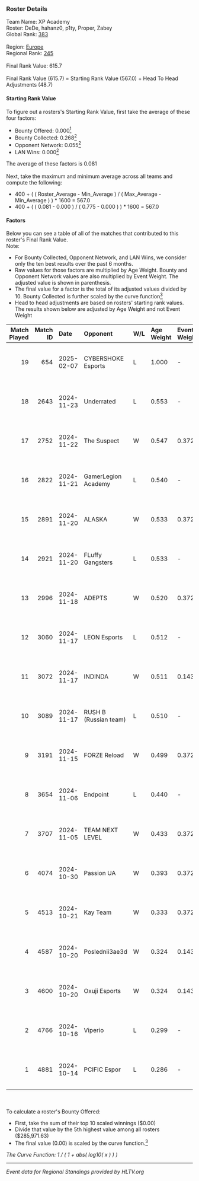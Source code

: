 ### Roster Details<br />
Team Name: XP Academy<br />
Roster: DeDe, hahanz0, p1ty, Proper, Zabey<br />
Global Rank: [383](../../standings_global_2025_02_28.md)<br />
<br />
Region: [Europe]( ../../standings_europe_2025_02_28.md)<br />
Regional Rank: [245]( ../../standings_europe_2025_02_28.md)<br />
<br />
Final Rank Value:  615.7<br />
<br />
Final Rank Value (615.7) = Starting Rank Value (567.0) + Head To Head Adjustments (48.7)<br />

#### Starting Rank Value<br />
To figure out a rosters's Starting Rank Value, first take the average of these four factors:<br />
- Bounty Offered: 0.000[<sup>1</sup>](#table2)
- Bounty Collected: 0.268[<sup>2</sup>](#table1)
- Opponent Network: 0.055[<sup>2</sup>](#table1)
- LAN Wins: 0.000[<sup>2</sup>](#table1)

The average of these factors is 0.081<br />
<br />
Next, take the maximum and minimum average across all teams and compute the following:<br />
- 400 + ( ( Roster_Average - Min_Average ) / ( Max_Average - Min_Average ) ) * 1600 = 567.0
- 400 + ( ( 0.081 - 0.000 ) / ( 0.775 - 0.000 ) ) * 1600 = 567.0


#### Factors<br />
Below you can see a table of all of the matches that contributed to this roster's Final Rank Value.<br />
Note:<br />

- For Bounty Collected, Opponent Network, and LAN Wins, we consider only the ten best results over the past 6 months.
- Raw values for those factors are multiplied by Age Weight. Bounty and Opponent Network values are also multiplied by Event Weight. The adjusted value is shown in parenthesis.
- The final value for a factor is the total of its adjusted values divided by 10. Bounty Collected is further scaled by the curve function[<sup>3</sup>](#curveFunction)
- Head to head adjustments are based on rosters' starting rank values. The results shown below are adjusted by Age Weight and not Event Weight
<span id="table1"></span><br />


| Match Played | Match ID | Date       | Opponent              | W/L | Age Weight | Event Weight | Bounty Collected | Opponent Network | LAN Wins  | H2H Adj. | Roster                             |
| -: | -: | :- | :- | :- | :- | :- | :- | :- | :- | -: | :- |
|           19 |      654 | 2025-02-07 | CYBERSHOKE Esports    | L   | 1.000      | -            | -                | -                | -         |    -6.18 | DeDe, hahanz0, p1ty, Proper, Zabey |
|           18 |     2643 | 2024-11-23 | Underrated            | L   | 0.553      | -            | -                | -                | -         |    -7.60 | DeDe, fen2k, Proper, z3ndeR, Zabey |
|           17 |     2752 | 2024-11-22 | The Suspect           | W   | 0.547      | 0.372        | 0.003 (0.001)    | 0.242 (0.049)    | 0 (0.000) |    10.66 | DeDe, fen2k, Proper, z3ndeR, Zabey |
|           16 |     2822 | 2024-11-21 | GamerLegion Academy   | L   | 0.540      | -            | -                | -                | -         |    -9.40 | DeDe, fen2k, Proper, z3ndeR, Zabey |
|           15 |     2891 | 2024-11-20 | ALASKA                | W   | 0.533      | 0.372        | 0.036 (0.007)    | 0.940 (0.187)    | 0 (0.000) |    15.08 | DeDe, fen2k, Proper, z3ndeR, Zabey |
|           14 |     2921 | 2024-11-20 | FLuffy Gangsters      | L   | 0.533      | -            | -                | -                | -         |    -3.37 | DeDe, fen2k, Proper, z3ndeR, Zabey |
|           13 |     2996 | 2024-11-18 | ADEPTS                | W   | 0.520      | 0.372        | 0.000 (0.000)    | 0.316 (0.061)    | 0 (0.000) |    10.31 | DeDe, fen2k, Proper, z3ndeR, Zabey |
|           12 |     3060 | 2024-11-17 | LEON Esports          | L   | 0.512      | -            | -                | -                | -         |    -4.52 | DeDe, fen2k, Proper, z3ndeR, Zabey |
|           11 |     3072 | 2024-11-17 | INDINDA               | W   | 0.511      | 0.143        | 0.000 (0.000)    | 0.071 (0.005)    | 0 (0.000) |     6.51 | DeDe, fen2k, Proper, z3ndeR, Zabey |
|           10 |     3089 | 2024-11-17 | RUSH B (Russian team) | L   | 0.510      | -            | -                | -                | -         |    -1.98 | DeDe, fen2k, Proper, z3ndeR, Zabey |
|            9 |     3191 | 2024-11-15 | FORZE Reload          | W   | 0.499      | 0.372        | 0.031 (0.006)    | 0.602 (0.112)    | 0 (0.000) |    12.79 | DeDe, fen2k, Proper, z3ndeR, Zabey |
|            8 |     3654 | 2024-11-06 | Endpoint              | L   | 0.440      | -            | -                | -                | -         |    -3.24 | DeDe, fen2k, Proper, z3ndeR, Zabey |
|            7 |     3707 | 2024-11-05 | TEAM NEXT LEVEL       | W   | 0.433      | 0.372        | 0.004 (0.001)    | 0.298 (0.048)    | 0 (0.000) |     8.70 | DeDe, fen2k, Proper, z3ndeR, Zabey |
|            6 |     4074 | 2024-10-30 | Passion UA            | W   | 0.393      | 0.372        | 0.029 (0.004)    | 0.544 (0.080)    | 0 (0.000) |    11.10 | DeDe, fen2k, Proper, z3ndeR, Zabey |
|            5 |     4513 | 2024-10-21 | Kay Team              | W   | 0.333      | 0.372        | 0.000 (0.000)    | 0.054 (0.007)    | 0 (0.000) |     4.62 | DeDe, fen2k, Proper, z3ndeR, Zabey |
|            4 |     4587 | 2024-10-20 | Poslednii3ae3d        | W   | 0.324      | 0.143        | 0.001 (0.000)    | 0.111 (0.005)    | 0 (0.000) |     6.35 | DeDe, fen2k, Proper, z3ndeR, Zabey |
|            3 |     4600 | 2024-10-20 | Oxuji Esports         | W   | 0.324      | 0.143        | 0.000 (0.000)    | 0.000 (0.000)    | 0 (0.000) |     2.91 | DeDe, fen2k, Proper, z3ndeR, Zabey |
|            2 |     4766 | 2024-10-16 | Viperio               | L   | 0.299      | -            | -                | -                | -         |    -2.17 | DeDe, fen2k, Proper, z3ndeR, Zabey |
|            1 |     4881 | 2024-10-14 | PCIFIC Espor          | L   | 0.286      | -            | -                | -                | -         |    -1.94 | DeDe, fen2k, Proper, z3ndeR, Zabey |

<br />
<span id="table2"></span><br />
To calculate a roster's Bounty Offered:<br />

- First, take the sum of their top 10 scaled winnings ($0.00)
- Divide that value by the 5th highest value among all rosters ($285,971.63)
- The final value (0.00) is scaled by the curve function.[<sup>3</sup>](#curveFunction)

<span id="curveFunction"></span>_The Curve Function: 1 / ( 1 + abs( log10( x ) ) )_<br />

---
_Event data for Regional Standings provided by HLTV.org_<br />
